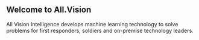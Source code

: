 ## Welcome to All.Vision

All Vision Intelligence develops machine learning technology to solve problems for first responders, soldiers and on-premise technology leaders.
